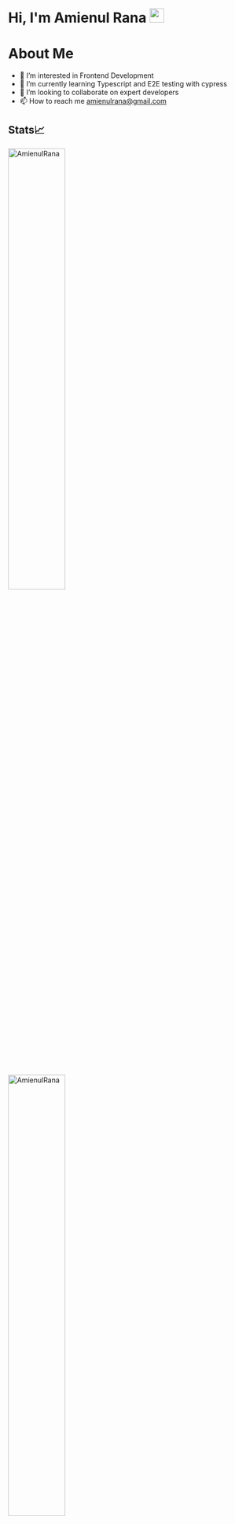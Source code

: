 # Hi, I'm Amienul Rana <img src="https://github.com/TheDudeThatCode/TheDudeThatCode/blob/master/Assets/Hi.gif" width="29px">

# About Me

- 👀 I’m interested in Frontend Development
- 🌱 I’m currently learning Typescript and E2E testing with cypress
- 💞️ I’m looking to collaborate on expert developers
- 📫 How to reach me amienulrana@gmail.com

## Stats📈
<p align="start">
  <img width="48%" src="https://github-readme-stats.vercel.app/api?username=AmienulRana&show_icons=true&theme=dracula&title_color=ff8000&text_color=ffffff&bg_color=6a6a6a&locale=en&hide_border=true" alt="AmienulRana" />
</p>
<p>
   <img width="48%" src="https://github-readme-streak-stats.herokuapp.com/?user=AmienulRana&theme=highcontrast&hide_border=true" alt="AmienulRana" />
</p>


## 🏆 GitHub Trophies
![](https://github-profile-trophy.vercel.app/?username=AmienulRana&theme=tokyonight&no-frame=false&no-bg=true&margin-w=4)

<!---
AmienulRana/AmienulRana is a ✨ special ✨ repository because its `README.md` (this file) appears on your GitHub profile.
You can click the Preview link to take a look at your changes.
--->
